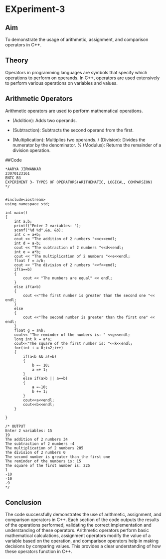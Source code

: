 # EXperiment-3

## Aim
To demonstrate the usage of arithmetic, assignment, and comparison operators in C++.

## Theory
Operators in programming languages are symbols that specify which operations to perform on operands. In C++, operators are used extensively to perform various operations on variables and values.

 ## Arithmetic Operators
Arithmetic operators are used to perform mathematical operations.
+ (Addition): Adds two operands.
- (Subtraction): Subtracts the second operand from the first.
* (Multiplication): Multiplies two operands.
/ (Division): Divides the numerator by the denominator.
% (Modulus): Returns the remainder of a division operation.

##Code
~~~
*AARYA JIRWANKAR
23070123161
ENTC B3 
EXPERIMENT 3- TYPES OF OPERATORS(ARITHEMATIC, LOGICAL, COMPARSION)
*/


#include<iostream>
using namespace std;

int main()
{
    int a,b;
    printf("Enter 2 variables: ");
    scanf("%d %d",&a, &b);
    int c = a+b;
    cout << "The addition of 2 numbers "<<c<<endl;
    int d = a-b;
    cout << "The subtraction of 2 numbers "<<d<<endl;
    int e = a*b;
    cout << "The multiplication of 2 numbers "<<e<<endl;
    float f = a/b;
    cout << "The division of 2 numbers "<<f<<endl;
    if(a==b)
    {
        cout << "The numbers are equal" << endl;
    }
    else if(a>b)
    {
        cout <<"The first number is greater than the second one "<< endl;
    }
    else
    {
        cout <<"The second number is greater than the first one" << endl;
    }
    float g = a%b;
    cout<< "The reminder of the numbers is: " <<g<<endl;
    long int k = a*a;
    cout<<"The square of the first number is: "<<k<<endl;
    for(int i = 0;i<2;i++)
    {
        if(a<b && a!=b)
        {
            b =- 10;
            a =+ 1;
        }
        else if(a>b || a==b)
        {
            a =-10;
            b += 1;
        }
        cout<<a<<endl;
        cout<<b<<endl;
    }

}

/* OUTPUT
Enter 2 variables: 15
19
The addition of 2 numbers 34
The subtraction of 2 numbers -4
The multiplication of 2 numbers 285
The division of 2 numbers 0
The second number is greater than the first one
The reminder of the numbers is: 15
The square of the first number is: 225
1
-10
-10
-9
*/
~~~

## Conclusion
The code successfully demonstrates the use of arithmetic, assignment, and comparison operators in C++. Each section of the code outputs the results of the operations performed, validating the correct implementation and understanding of these operators. Arithmetic operators perform basic mathematical calculations, assignment operators modify the value of a variable based on the operation, and comparison operators help in making decisions by comparing values. This provides a clear understanding of how these operators function in C++.
